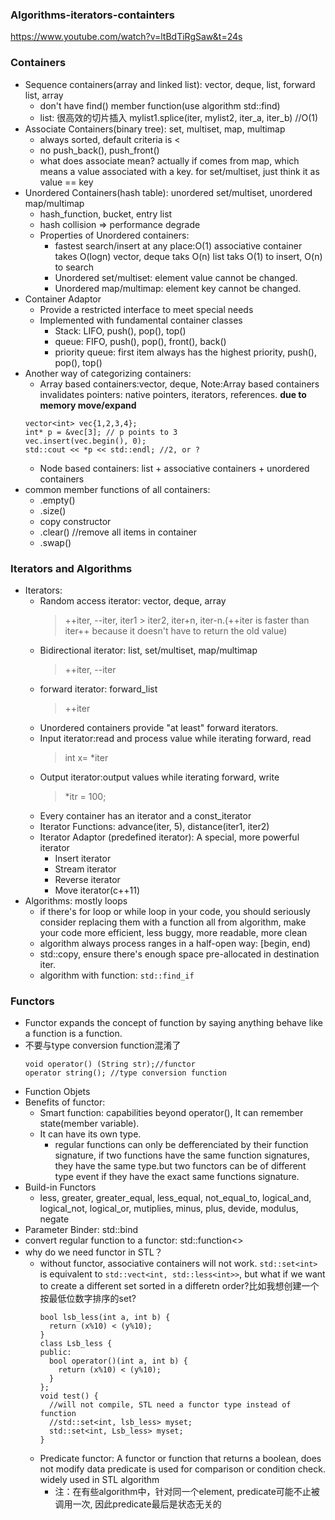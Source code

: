 ### Algorithms-iterators-containters
https://www.youtube.com/watch?v=ltBdTiRgSaw&t=24s
### Containers
- Sequence containers(array and linked list): vector, deque, list, forward list, array
  - don't have find() member function(use algorithm std::find)
  - list: 很高效的切片插入 mylist1.splice(iter, mylist2, iter_a, iter_b) //O(1)
- Associate Containers(binary tree): set, multiset, map, multimap
  - always sorted, default criteria is <
  - no push_back(), push_front()
  - what does associate mean? actually if comes from map, which means a value associated with a key. for set/multiset, just think it as value == key
- Unordered Containers(hash table): unordered set/multiset, unordered map/multimap
  - hash_function, bucket, entry list
  - hash collision => performance degrade
  - Properties of Unordered containers:
    - fastest search/insert at any place:O(1)
      associative container takes O(logn)
      vector, deque taks O(n)
      list taks O(1) to insert, O(n) to search
    - Unordered set/multiset: element value cannot be changed.
    - Unordered map/multimap: element key cannot be changed.
- Container Adaptor
   - Provide a restricted interface to meet special needs
   - Implemented with fundamental container classes
     - Stack: LIFO, push(), pop(), top()
     - queue: FIFO, push(), pop(), front(), back()
     - priority queue: first item always has the highest priority, push(), pop(), top() 
- Another way of categorizing containers:
    - Array based containers:vector, deque, Note:Array based containers invalidates pointers: native pointers, iterators, references. **due to memory move/expand**
    ```
    vector<int> vec{1,2,3,4};
    int* p = &vec[3]; // p points to 3
    vec.insert(vec.begin(), 0);
    std::cout << *p << std::endl; //2, or ?
    ```
    - Node based containers: list + associative containers + unordered containers
- common member functions of all containers:
  - .empty()
  - .size()
  - copy constructor
  - .clear()  //remove all items in container
  - .swap() 
### Iterators and Algorithms
- Iterators:
  - Random access iterator: vector, deque, array
     > ++iter, --iter, iter1 > iter2, iter+n, iter-n.(++iter is faster than iter++ because it doesn't have to return the old value)
  - Bidirectional iterator: list, set/multiset, map/multimap
    > ++iter, --iter
  - forward iterator: forward_list
    > ++iter
  - Unordered containers provide "at least" forward iterators.
  - Input iterator:read and process value while iterating forward, read
    > int x= *iter 
  - Output iterator:output values while iterating forward, write
    > *itr = 100;
  - Every container has an iterator and a const_iterator
  - Iterator Functions: advance(iter, 5), distance(iter1, iter2) 
  - Iterator Adaptor (predefined iterator): A special, more powerful iterator
    - Insert iterator
    - Stream iterator
    - Reverse iterator
    - Move iterator(c++11)
- Algorithms: mostly loops
   - if there's for loop or while loop in your code, you should seriously consider replacing them with a function all from algorithm, make your code more efficient, less buggy, more readable, more clean
   - algorithm always process ranges in a half-open way: [begin, end)
   - std::copy, ensure there's enough space pre-allocated in destination iter.
   - algorithm with function: `std::find_if`
### Functors
- Functor expands the concept of function by saying anything behave like a function is a function.
- 不要与type conversion function混淆了
  ```
  void operator() (String str);//functor
  operator string(); //type conversion function
  ```
- Function Objets
- Benefits of functor:
  - Smart function: capabilities beyond operator(), It can remember state(member variable).
  - It can have its own type.
     - regular functions can only be defferenciated by their function signature, if two functions have the same function signatures, they have the same type.but two functors can be of different type event if they have the exact same functions signature.
- Build-in Functors
  - less, greater, greater_equal, less_equal, not_equal_to, logical_and, logical_not, logical_or, mutiplies, minus, plus, devide, modulus, negate
- Parameter Binder: std::bind
- convert regular function to a functor: std::function<>
- why do we need functor in STL？
  - without functor, associative containers will not work.
  `std::set<int>` is equivalent to `std::vect<int, std::less<int>>`, but what if we want to create a different set sorted in a differetn order?比如我想创建一个按最低位数字排序的set?
    ```
    bool lsb_less(int a, int b) {
      return (x%10) < (y%10);
    }
    class Lsb_less {
    public:
      bool operator()(int a, int b) {
        return (x%10) < (y%10);
      }
    };
    void test() {
      //will not compile, STL need a functor type instead of function
      //std::set<int, lsb_less> myset;
      std::set<int, Lsb_less> myset;
    }

    ```
  - Predicate functor: A functor or function that returns a boolean, does not modify data
    predicate is used for comparison or condition check.
    widely used in STL algorithm
    - 注：在有些algorithm中，针对同一个element, predicate可能不止被调用一次, 因此predicate最后是状态无关的